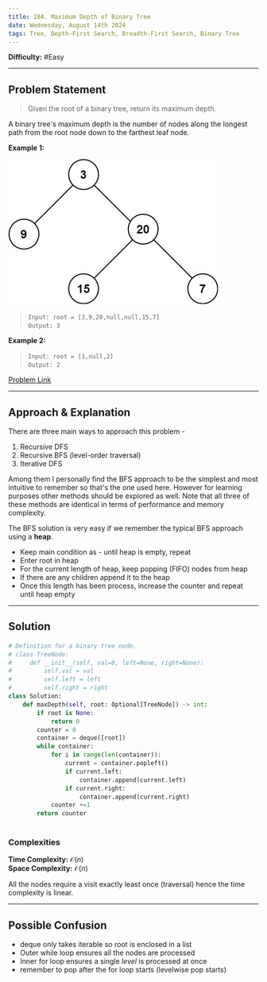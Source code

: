```yaml
---
title: 104. Maximum Depth of Binary Tree
date: Wednesday, August 14th 2024
tags: Tree, Depth-First Search, Breadth-First Search, Binary Tree
---
```

**Difficulty:** #Easy

---

## Problem Statement

> Given the root of a binary tree, return its maximum depth.

A binary tree's maximum depth is the number of nodes along the longest path from the root node down to the farthest leaf node.

**Example 1:**

![max-depth-tree|center](../assets/tmp-tree.jpg)

> `Input: root = [3,9,20,null,null,15,7]`    
> `Output: 3 `  

**Example 2:**

> `Input: root = [1,null,2]`   
> `Output: 2 `   
> 


[Problem Link](https://leetcode.com/problems/maximum-depth-of-binary-tree/description/)

---

## Approach & Explanation

There are three main ways to approach this problem -
1. Recursive DFS 
2. Recursive BFS (level-order traversal)
3. Iterative DFS

Among them I personally find the BFS approach to be the simplest and most intuitive to remember so that's the one used here. However for learning purposes other methods should be explored as well. Note that all three of these methods are identical in terms of performance and memory complexity.

The BFS solution is very easy if we remember the typical BFS approach using a **heap**.
- Keep main condition as - until heap is empty, repeat
- Enter root in heap
- For the current length of heap, keep popping (FIFO) nodes from heap
- If there are any children append it to the heap
- Once this length has been process, increase the counter and repeat until heap empty


---

## Solution

```python
# Definition for a binary tree node.
# class TreeNode:
#     def __init__(self, val=0, left=None, right=None):
#         self.val = val
#         self.left = left
#         self.right = right
class Solution:
    def maxDepth(self, root: Optional[TreeNode]) -> int:
        if root is None:
            return 0
        counter = 0
        container = deque([root])
        while container:
            for i in range(len(container)):
                current = container.popleft()
                if current.left:
                    container.append(current.left)
                if current.right:
                    container.append(current.right)
            counter +=1
        return counter
        
```

### Complexities

**Time Complexity:** $\mathcal{O}(n)$   
**Space Complexity:** $\mathcal{O}(n)$  

All the nodes require a visit exactly least once (traversal) hence the time complexity is linear.

---

## Possible Confusion

- deque only takes iterable so root is enclosed in a list
- Outer while loop ensures all the nodes are processed
- Inner for loop ensures a single *level* is processed at once
- remember to pop after the for loop starts (levelwise pop starts)
